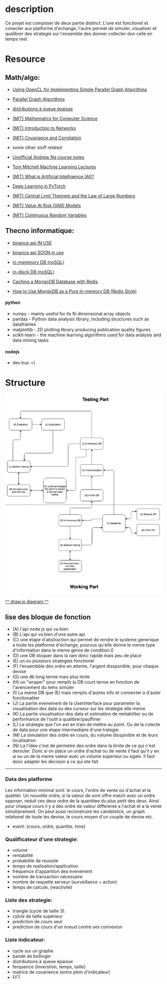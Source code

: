 # description
Ce projet est composer de deux partie distinct: L'une est fonctionel et conecter aux platforme d'echange; l'autre permet de simuler, visualiser et qualibrer des strategie sur l'ensemble des donner collecter don celle en temps reel.




# Resource
## Math/algo:
  - [Using OpenCL for Implementing Simple  Parallel Graph Algorithms](http://citeseerx.ist.psu.edu/viewdoc/download?doi=10.1.1.218.1743&rep=rep1&type=pdf)
  - [Parallel Graph Algorithms](https://www8.cs.umu.se/kurser/5DV050/VT10/handouts/F10.pdf)
  - [distributions à queue épaisse](https://sciencetonnante.wordpress.com/2011/05/30/pourquoi-les-marches-financiers-fluctuent-ils-tous-de-la-meme-maniere/#more-1509)
  - [(MIT) Mathematics for Computer Science](https://ocw.mit.edu/courses/electrical-engineering-and-computer-science/6-042j-mathematics-for-computer-science-fall-2010/readings/MIT6_042JF10_notes.pdf)
  - [(MIT) Introduction to Networks](https://ocw.mit.edu/courses/sloan-school-of-management/15-053-optimization-methods-in-management-science-spring-2013/lecture-notes/MIT15_053S13_lec15.pdf)
  - [(MIT) Covariance and Correlation](https://ocw.mit.edu/courses/mathematics/18-05-introduction-to-probability-and-statistics-spring-2014/readings/MIT18_05S14_Reading7b.pdf)


  - some other stuff related
  - [Unofficial Andrew Ng course notes](http://www.holehouse.org/mlclass/)
  - [Tom Mitchell Machine Learning Lectures](http://www.cs.cmu.edu/~ninamf/courses/601sp15/lectures.shtml)
  - [(MIT) What is Artificial Intelligence (AI)?](https://ocw.mit.edu/courses/electrical-engineering-and-computer-science/6-825-techniques-in-artificial-intelligence-sma-5504-fall-2002/lecture-notes/Lecture1Final.pdf)
  - [Deep Learning in PyTorch](https://iamtrask.github.io/2017/01/15/pytorch-tutorial/)
  - [(MIT) Central Limit Theorem and the Law of Large Numbers](https://ocw.mit.edu/courses/mathematics/18-05-introduction-to-probability-and-statistics-spring-2014/readings/MIT18_05S14_Reading6b.pdf)
  - [(MIT) Value At Risk (VAR) Models](https://ocw.mit.edu/courses/mathematics/18-s096-topics-in-mathematics-with-applications-in-finance-fall-2013/lecture-notes/MIT18_S096F13_lecnote7.pdf)
  - [(MIT) Continuous Random Variables](https://ocw.mit.edu/courses/mathematics/18-05-introduction-to-probability-and-statistics-spring-2014/readings/MIT18_05S14_Reading5b.pdf)



## Thecno informatique:
  - [binance api IN USE](https://github.com/binance-exchange/binance-api-node/)
  - [binance api SOON in use](https://github.com/binance-exchange/node-binance-api)


  - [in-memmory DB (noSQL)](https://redis.io/documentation)
  - [in-disck DB (noSQL)](https://docs.mongodb.com/)
  - [Caching a MongoDB Database with Redis](https://www.sitepoint.com/caching-a-mongodb-database-with-redis/)
  - [How to Use MongoDB as a Pure In-memory DB (Redis Style) ](https://dzone.com/articles/how-use-mongodb-pure-memory-db)


#### python

  - numpy - mainly useful for its N-dimensional array objects
  - pandas - Python data analysis library, including structures such as dataframes
  - matplotlib - 2D plotting library producing publication quality figures
  - scikit-learn - the machine learning algorithms used for data analysis and data mining tasks

#### nodejs
  - des truc =)


# Structure

![](./asset/otpyrc_elcyc.jpg)

[^^ draw.io diagram ^^](https://www.draw.io/?state=%7B%22ids%22:%5B%221Yzoy8Vc6Zp3p3DwrQN-kSlAhB49YYHFa%22%5D,%22action%22:%22open%22,%22userId%22:%22104361434815537780412%22%7D#G1Yzoy8Vc6Zp3p3DwrQN-kSlAhB49YYHFa)


## lise des bloque de fonction

- (A) l'api node js qui va bien
- (B) L'api qui va bien d'une autre api
- (C) une etape d'abstraction qui permet de rendre le systeme generique a toute les platforme d'echange, pourvus qu'elle donne le meme type d'information dans le meme genre de condition.0
- (D) une DB stoquer dans la ram donc rapide mais peu de place
- (E) un ou plusieurs strategies fonctionel
- (F) l'ensembble des ordre en attente, l'argent dissponible, pour chaque devise
- (G) une db long terme mais plus lente
- (H) un "wraper" pour remplir la DB court terme en fonction de l'avencement du tems simuler
- (I) La meme DB que (E) mais remplis d'autres info et connecter a d'auter fonctionaliter
- (J) La partie evenement de la UserInterface pour parameter la visualisation des data ou des curseur sur les strategie elle meme
- (K) La partie visualisation des data et estimation de rentabiliter ou de performance de l'outil a qualibrer/pauffiner
- (L) Le strategie que l'on est en train de mettre au point. Ou de la colecte de data pour  une etape intermediaire d'une trategie.
- (M) La simulation des ordre en cours, du volume disspinible et de leurs localisation
- (N) La l'idee c'est de permetre des ordre dans la limite de ce qui c'est derouler. Donc si on place un ordre d'achat ou de vente il faut qu'il y en ai eu un de la meme valeur avec un volume superieur ou egale. Il faut donc adapter les decision a ce qui  ete fait


------

### Data des platforme
Les information minimal sont: le cours, l'ordre de vente ou d'achat et la quatiter. Un nouvelle ordre, si la valeur de sont offre match avec un ordre opposer, reduit ces deux ordre de la quantitee du plus petit des deux. Ainsi pour chaque cours il y a des ordre de valeur differente a l'achat et a la vente simultanement. On peut aussi reconstruire les candelstick, un graph relationel de toute les devise, le cours moyen d'un couple de devise etc.
  - event: {cours, ordre, quantite, time}


### Qualificateur d'une strategie:
  - volume
  - rentabilité
  - probabilité de reussite
  - temps de realisation/application
  - fréquence d'apparition des evenement
  - nombre de transaction nécessaire
  - nombre de requette serveur (surveillance + action)
  - temps de calcule, (reactivite)


### Liste des strategie:
  - triangle (cycle de taille 3).
  - cylcle de taille superieur
  - prediction de cours seul
  - prediction de cours d'un noeud contre ses connexion  

### Liste indicateur:
  - cycle sur un graphe
  - bande de bollinger
  - distributions à queue épaisse
  - ferquence {inverstion, temps, taille}
  - matrice de covarience (entre plein d'indicateur)
  - FFT
